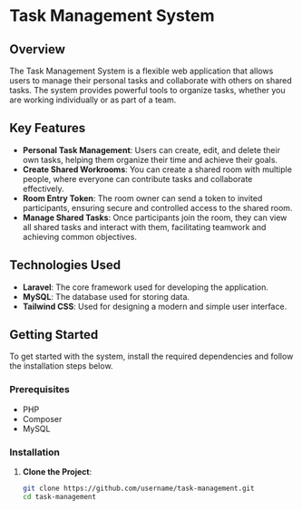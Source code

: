 # Task Management System

## Overview

The Task Management System is a flexible web application that allows users to manage their personal tasks and collaborate with others on shared tasks. The system provides powerful tools to organize tasks, whether you are working individually or as part of a team.

## Key Features

- **Personal Task Management**: Users can create, edit, and delete their own tasks, helping them organize their time and achieve their goals.
- **Create Shared Workrooms**: You can create a shared room with multiple people, where everyone can contribute tasks and collaborate effectively.
- **Room Entry Token**: The room owner can send a token to invited participants, ensuring secure and controlled access to the shared room.
- **Manage Shared Tasks**: Once participants join the room, they can view all shared tasks and interact with them, facilitating teamwork and achieving common objectives.

## Technologies Used

- **Laravel**: The core framework used for developing the application.
- **MySQL**: The database used for storing data.
- **Tailwind CSS**: Used for designing a modern and simple user interface.

## Getting Started

To get started with the system, install the required dependencies and follow the installation steps below.

### Prerequisites

- PHP
- Composer
- MySQL

### Installation

1. **Clone the Project**:
   ```bash
   git clone https://github.com/username/task-management.git
   cd task-management
